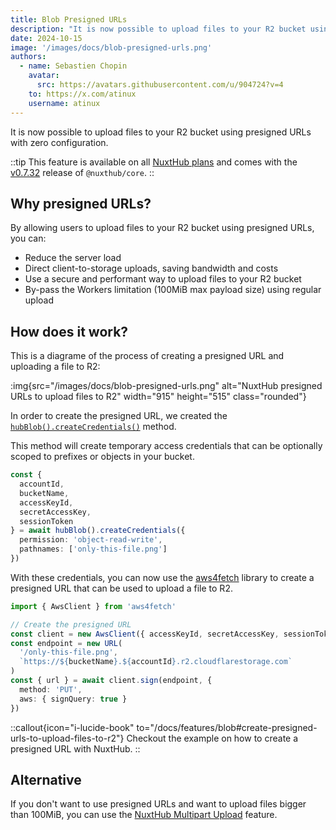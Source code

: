 ```yaml
---
title: Blob Presigned URLs
description: "It is now possible to upload files to your R2 bucket using presigned URLs with zero configuration."
date: 2024-10-15
image: '/images/docs/blob-presigned-urls.png'
authors:
  - name: Sebastien Chopin
    avatar: 
      src: https://avatars.githubusercontent.com/u/904724?v=4
    to: https://x.com/atinux
    username: atinux
---
```


It is now possible to upload files to your R2 bucket using presigned URLs with zero configuration.

::tip
This feature is available on all [NuxtHub plans](/pricing) and comes with the [v0.7.32](https://github.com/nuxt-hub/core/releases/tag/v0.7.32) release of `@nuxthub/core`.
::

## Why presigned URLs?

By allowing users to upload files to your R2 bucket using presigned URLs, you can:
- Reduce the server load
- Direct client-to-storage uploads, saving bandwidth and costs
- Use a secure and performant way to upload files to your R2 bucket
- By-pass the Workers limitation (100MiB max payload size) using regular upload

## How does it work?

This is a diagrame of the process of creating a presigned URL and uploading a file to R2:

:img{src="/images/docs/blob-presigned-urls.png" alt="NuxtHub presigned URLs to upload files to R2" width="915" height="515" class="rounded"}

In order to create the presigned URL, we created the [`hubBlob().createCredentials()`](/docs/features/blob#createcredentials) method.

This method will create temporary access credentials that can be optionally scoped to prefixes or objects in your bucket.

```ts
const {
  accountId,
  bucketName,
  accessKeyId,
  secretAccessKey,
  sessionToken
} = await hubBlob().createCredentials({
  permission: 'object-read-write',
  pathnames: ['only-this-file.png']
})
```

With these credentials, you can now use the [aws4fetch](https://github.com/mhart/aws4fetch) library to create a presigned URL that can be used to upload a file to R2.

```ts
import { AwsClient } from 'aws4fetch'

// Create the presigned URL
const client = new AwsClient({ accessKeyId, secretAccessKey, sessionToken })
const endpoint = new URL(
  '/only-this-file.png',
  `https://${bucketName}.${accountId}.r2.cloudflarestorage.com`
)
const { url } = await client.sign(endpoint, {
  method: 'PUT',
  aws: { signQuery: true }
})
```

::callout{icon="i-lucide-book" to="/docs/features/blob#create-presigned-urls-to-upload-files-to-r2"}
Checkout the example on how to create a presigned URL with NuxtHub.
::

## Alternative

If you don't want to use presigned URLs and want to upload files bigger than 100MiB, you can use the [NuxtHub Multipart Upload](/docs/features/blob#handlemultipartuploadd) feature.

